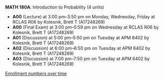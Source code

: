 **MATH 180A**: Introduction to Probability (4 units)

- **A00** (Lecture) at 3:00 pm–3:50 pm on Monday, Wednesday, Friday at RCLAS R06 by Kolesnik, Brett T (A17248269)
- **A00** (Final Exam) at 3:00 pm–5:59 pm on Wednesday at RCLAS R06 by Kolesnik, Brett T (A17248269)
- **A01** (Discussion) at 5:00 pm–5:50 pm on Tuesday at APM 6402 by Kolesnik, Brett T (A17248269)
- **A02** (Discussion) at 6:00 pm–6:50 pm on Tuesday at APM 6402 by Kolesnik, Brett T (A17248269)
- **A03** (Discussion) at 7:00 pm–7:50 pm on Tuesday at APM 6402 by Kolesnik, Brett T (A17248269)

[Enrollment numbers over time](./MATH180A.tsv)
